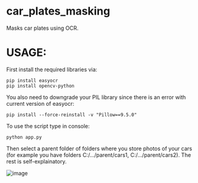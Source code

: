 # car_plates_masking
Masks car plates using OCR.

# USAGE:
First install the required libraries via:
```
pip install easyocr
pip install opencv-python
```
You also need to downgrade your PIL library since there is an error with current version of easyocr:
```
pip install --force-reinstall -v "Pillow==9.5.0"
```
To use the script type in console:
```
python app.py
```

Then  select a parent folder of folders where you store photos of your cars (for example you have folders C:/.../parent/cars1, C:/.../parent/cars2). The rest is self-explainatory.

![image](https://github.com/filipzygmuntowicz/car_plates_masking/assets/84287473/6df327fd-bd8a-4d59-96f7-05ecda4bc906)
